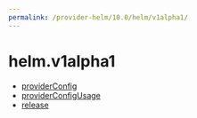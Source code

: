 ```yaml
---
permalink: /provider-helm/10.0/helm/v1alpha1/
---
```


# helm.v1alpha1



* [providerConfig](providerConfig.md)
* [providerConfigUsage](providerConfigUsage.md)
* [release](release.md)